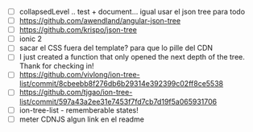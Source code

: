 - [ ] collapsedLevel .. test + document… igual usar el json tree para todo
- [ ] https://github.com/awendland/angular-json-tree
- [ ] https://github.com/krispo/json-tree
- [ ] ionic 2
- [ ] sacar el CSS fuera del template? para que lo pille del CDN
- [ ] I just created a function that only opened the next depth of the tree. Thank for checking in!
- [ ] https://github.com/vivlong/ion-tree-list/commit/8cbeebb8f276db6b29314e392399c02ff8ce5538
- [ ] https://github.com/tjgao/ion-tree-list/commit/597a43a2ee31e7453f7fd7cb7d19f5a065931706
- [ ] ion-tree-list - rememberable states!
- [ ] meter CDNJS algun link en el readme
